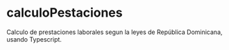 # calculoPestaciones
Calculo de prestaciones laborales segun la  leyes de República Dominicana, usando Typescript.
